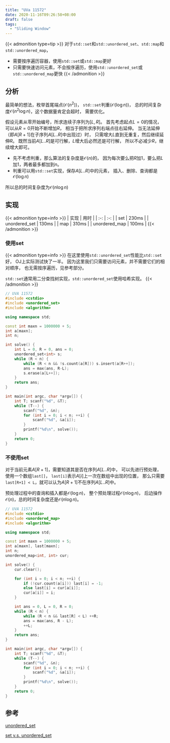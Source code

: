 ```yaml
---
title: "UVa 11572"
date: 2020-11-16T09:26:58+08:00
draft: false
tags:
  - "Sliding Window"
---
```


{{< admonition type=tip >}}
对于`std::set`和`std::unordered_set`、`std::map`和`std::unordered_map`，
- 需要按序遍历容器，使用`std::set`或`std::map`更好
- 只需要快速访问元素，不会按序遍历，使用`std::unordered_set`或`std::unordered_map`更快
{{< /admonition >}}

## 分析

最简单的想法，枚举首尾端点($\mathcal{O} (n^2)$)，
`std::set`判重($\mathcal{O} (\log n)$)，
总的时间复杂度$\mathcal{O} (n^2 \log n)$，这个数据量肯定会超时，
需要优化。

假设元素从零开始编号，所求连续子序列为$[L,R]$。
首先考虑起点$L=0$的情况，可以从$R=0$开始不断增加$R$，
相当于把所求序列右端点往右延伸。
当无法延伸（即$A[R+1]$在子序列$A[L..R]$中出现过）时，
只需增大$L$直到无重复，然后继续延伸$R$。
既然当前$A[L..R]$是可行解，$L$增大后必然还是可行解，
所以不必减少$R$，继续增大即可。

- 先不考虑判重，那么算法的复杂度是$\mathcal{O} (n)$的，
因为每次要么把$R$加1，要么把$L$加1，两者最多都加到$n$。
- 判重可以用`std::set`实现，保存$A[L..R]$中的元素，
插入、删除、查询都是$\mathcal{O} (\log n)$

所以总的时间复杂度为$\mathcal{O} (n \log n)$

## 实现

{{< admonition type=info >}}
| 实现          | 用时  |
| :-:           | :-:   |
| set           | 230ms |
| unordered_set | 130ms |
| map           | 310ms |
| unordered_map | 100ms |
{{< /admonition >}}

### 使用set

{{< admonition type=info >}}
在这里使用`std::unordered_set`性能比`std::set`好，
OJ上实际测试快了一半。
因为这里我们只需要访问元素，并不需要它们的相对顺序，
也无需按序遍历，见参考部分。

`std::set`通常用二分查找树实现，`std::unordered_set`使用哈希实现。
{{< /admonition >}}

```cpp
// UVA 11572
#include <cstdio>
#include <unordered_set>
#include <algorithm>

using namespace std;

const int maxn = 1000000 + 5;
int a[maxn];
int n;

int solve() {
    int L = 0, R = 0, ans = 0;
    unordered_set<int> s;
    while (R < n) {
        while (R < n && !s.count(a[R])) s.insert(a[R++]);
        ans = max(ans, R-L);
        s.erase(a[L++]);
    }
    return ans;
}

int main(int argc, char *argv[]) {
    int T; scanf("%d", &T);
    while (T--) {
        scanf("%d", &n);
        for (int i = 0; i < n; ++i) {
            scanf("%d", &a[i]);
        }
        printf("%d\n", solve());
    }
    return 0;
}
```

### 不使用set

对于当前元素$A[R+1]$，需要知道其是否在序列$A[L..R]$中，
可以先进行预处理，使用一个数组`last[]`，
`last[i]`表示$A[i]$上一次在数组中出现的位置，
那么只需要`last[R+1] < L`，就可以认为$A[R+1]$不在序列$A[L..R]$中。

预处理过程中的查询和插入都是$\mathcal{O} (\log n)$，
整个预处理过程$\mathcal{O} (n \log n)$，
后边操作$\mathcal{O} (n)$，总的时间复杂度还是$\mathcal{O} (n \log n)$。

```cpp
// UVA 11572
#include <cstdio>
#include <unordered_map>
#include <algorithm>

using namespace std;

const int maxn = 1000000 + 5;
int a[maxn], last[maxn];
int n;
unordered_map<int, int> cur;

int solve() {
    cur.clear();

    for (int i = 0; i < n; ++i) {
        if (!cur.count(a[i])) last[i] = -1;
        else last[i] = cur[a[i]];
        cur[a[i]] = i;
    }

    int ans = 0, L = 0, R = 0;
    while (R < n) {
        while (R < n && last[R] < L) ++R;
        ans = max(ans, R - L);
        ++L;
    }
    return ans;
}

int main(int argc, char *argv[]) {
    int T; scanf("%d", &T);
    while (T--) {
        scanf("%d", &n);
        for (int i = 0; i < n; ++i) {
            scanf("%d", &a[i]);
        }
        printf("%d\n", solve());
    }
    return 0;
}
```

## 参考

[unordered_set](http://www.cplusplus.com/reference/unordered_set/unordered_set/)

[set v.s. unordered_set](https://stackoverflow.com/questions/1349734/why-would-anyone-use-set-instead-of-unordered-set)
